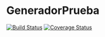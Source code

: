 # GeneradorPrueba
[![Build Status](https://travis-ci.org/antelor/GeneradorPrueba.svg?branch=master)](https://travis-ci.org/antelor/GeneradorPrueba)
[![Coverage Status](https://coveralls.io/repos/github/antelor/GeneradorPrueba/badge.svg?branch=master)](https://coveralls.io/github/antelor/GeneradorPrueba?branch=master)
